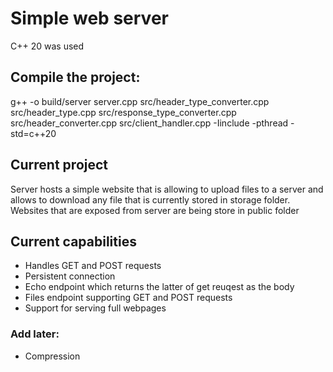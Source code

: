 # Simple web server

C++ 20 was used

## Compile the project:

g++ -o build/server server.cpp src/header_type_converter.cpp src/header_type.cpp src/response_type_converter.cpp src/header_converter.cpp src/client_handler.cpp -Iinclude -pthread -std=c++20

## Current project

Server hosts a simple website that is allowing to upload files to a server and allows to download any file that is currently stored in storage folder. Websites that are exposed from server are being store in public folder

## Current capabilities

- Handles GET and POST requests
- Persistent connection
- Echo endpoint which returns the latter of get reuqest as the body
- Files endpoint supporting GET and POST requests
- Support for serving full webpages

### Add later:

- Compression
